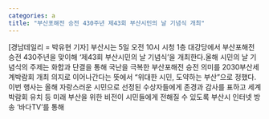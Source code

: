 ```yaml
---
categories: a
title: "부산포해전 승전 430주년 제43회 부산시민의 날 기념식 개최"
---
```

[경남데일리 = 박유현 기자] 부산시는 5일 오전 10시 시청 1층 대강당에서 부산포해전 승전 430주년을 맞이해 ‘제43회 부산시민의 날 기념식’을 개최한다.올해 시민의 날 기념식의 주제는 화합과 단결을 통해 국난을 극복한 부산포해전 승전 의미를 2030부산세계박람회 개최 의지로 이어나간다는 뜻에서 “위대한 시민, 도약하는 부산”으로 정했다.이번 행사는 올해 자랑스러운 시민으로 선정된 수상자들에게 존경과 감사를 표하고 세계박람회 유치 등 미래 부산을 위한 비전이 시민들에게 전해질 수 있도록 부산시 인터넷 방송 ‘바다TV’를 통해